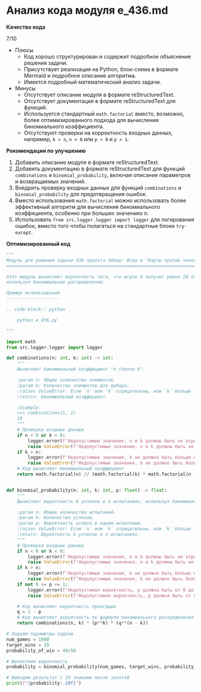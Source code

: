 # Анализ кода модуля e_436.md

**Качество кода**

7/10
 -  Плюсы
    - Код хорошо структурирован и содержит подробное объяснение решения задачи.
    - Присутствует реализация на Python, блок-схема в формате Mermaid и подробное описание алгоритма.
    - Имеется подробный математический анализ задачи.
 -  Минусы
    - Отсутствует описание модуля в формате reStructuredText.
    - Отсутствует документация в формате reStructuredText для функций.
    - Используется стандартный `math.factorial` вместо, возможно, более оптимизированного подхода для вычисления биномиального коэффициента.
    - Отсутствуют проверки на корректность входных данных, например, `k > n`, `n < 0` или `p < 0` и `p > 1`.

**Рекомендации по улучшению**

1.  Добавить описание модуля в формате reStructuredText.
2.  Добавить документацию в формате reStructuredText для функций `combinations` и `binomial_probability`, включая описание параметров и возвращаемых значений.
3.  Внедрить проверку входных данных для функций `combinations` и `binomial_probability` для предотвращения ошибок.
4.  Вместо использования `math.factorial` можно использовать более эффективный алгоритм для вычисления биномиального коэффициента, особенно при больших значениях n.
5.  Использовать `from src.logger.logger import logger` для логирования ошибок, вместо того чтобы полагаться на стандартные блоки `try-except`.

**Оптимизированный код**

```python
"""
Модуль для решения задачи 436 проекта Эйлер: Игра в "Карты против человечества"
=================================================================================

Этот модуль вычисляет вероятность того, что игрок A получит ровно 20 очков после 1000 игр,
используя биномиальное распределение.

Пример использования
--------------------

.. code-block:: python

    python e_436.py

"""

import math
from src.logger.logger import logger

def combinations(n: int, k: int) -> int:
    """
    Вычисляет биномиальный коэффициент "n choose k".

    :param n: Общее количество элементов.
    :param k: Количество элементов для выбора.
    :raises ValueError: Если `n` или `k` отрицательны, или `k` больше `n`.
    :return: Биномиальный коэффициент.

    :Example:
    >>> combinations(5, 2)
    10
    """
    # Проверка входных данных
    if n < 0 or k < 0:
        logger.error(f'Недопустимые значения, n и k должны быть не отрицательными: {n=}, {k=}')
        raise ValueError(f'Недопустимые значения, n и k должны быть не отрицательными: {n=}, {k=}')
    if k > n:
        logger.error(f'Недопустимые значения, k не должно быть больше n: {n=}, {k=}')
        raise ValueError(f'Недопустимые значения, k не должно быть больше n: {n=}, {k=}')
    # Код вычисляет биномиальный коэффициент
    return math.factorial(n) // (math.factorial(k) * math.factorial(n - k))


def binomial_probability(n: int, k: int, p: float) -> float:
    """
    Вычисляет вероятность k успехов в n испытаниях, используя биномиальное распределение.

    :param n: Общее количество испытаний.
    :param k: Количество успехов.
    :param p: Вероятность успеха в одном испытании.
    :raises ValueError: Если `n` или `k` отрицательны, или `k` больше `n`, или `p` не находится в диапазоне от 0 до 1.
    :return: Вероятность k успехов в n испытаниях.
    """
    # Проверка входных данных
    if n < 0 or k < 0:
        logger.error(f'Недопустимые значения, n и k должны быть не отрицательными: {n=}, {k=}')
        raise ValueError(f'Недопустимые значения, n и k должны быть не отрицательными: {n=}, {k=}')
    if k > n:
        logger.error(f'Недопустимые значения, k не должно быть больше n: {n=}, {k=}')
        raise ValueError(f'Недопустимые значения, k не должно быть больше n: {n=}, {k=}')
    if not 0 <= p <= 1:
        logger.error(f'Недопустимая вероятность, p должна быть от 0 до 1: {p=}')
        raise ValueError(f'Недопустимая вероятность, p должна быть от 0 до 1: {p=}')

    # Код вычисляет вероятность проигрыша
    q = 1 - p
    # Код вычисляет вероятность по формуле биномиального распределения
    return combinations(n, k) * (p**k) * (q**(n - k))

# Задаем параметры задачи
num_games = 1000
target_wins = 20
probability_of_win = 49/50

# Вычисляем вероятность
probability = binomial_probability(num_games, target_wins, probability_of_win)

# Выводим результат с 10 знаками после запятой
print(f"{probability:.10f}")
```